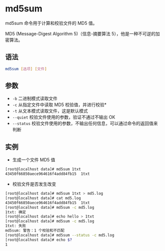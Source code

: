 # md5sum

md5sum 命令用于计算和校验文件的 MD5 值。

MD5 (Message-Digest Algorithm 5)（信息-摘要算法 5），他是一种不可逆的加密算法。

## 语法

```bash
md5sum [选项] [文件]
```

## 参数

- `-b`        二进制模式读取文件
- `-c`        从指定文件中读取 MD5 校验值，并进行校验*
- `-t`        从文本模式读取文件，这是默认模式
- `--quiet`   校验文件使用的参数，验证不通过不输出 OK
- `--status`  校验文件使用的参数，不输出任何信息，可以通过命令的返回值来判断

## 实例

- 生成一个文件 MD5 值

```bash
[root@localhost data]# md5sum 1txt
43450f66850aece964616f4add84fb15  1txt
```

- 校验文件是否发生改变

```bash
[root@localhost data]# md5sum 1txt > md5.log
[root@localhost data]# cat md5.log
43450f66850aece964616f4add84fb15  1txt
[root@localhost data]# md5sum -c md5.log
1txt: 确定
[root@localhost data]# echo hello > 1txt
[root@localhost data]# md5sum -c md5.log
1txt: 失败
md5sum: 警告：1 个校验和不匹配
[root@localhost data]# md5sum --status -c md5.log
[root@localhost data]# echo $?
1
```
